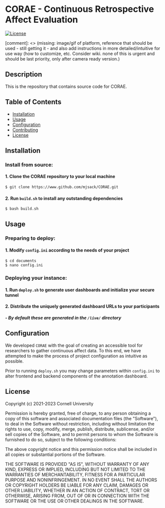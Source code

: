 # **CORAE** - **Co**ntinuous **R**etrospective **A**ffect **E**valuation

[![License](https://img.shields.io/badge/License-MIT-blue.svg)](LICENSE)

[comment]: <> (missing: image/gif of platform, reference that should be used - still getting it - and also add instructions in more detailed/intuitive for use way (how to customize, etc. Consider wiki. none of this is urgent and should be last priority, only after camera ready version.)

## Description

This is the repository that contains source code for CORAE.

## Table of Contents

- [Installation](#installation)
- [Usage](#usage)
- [Configuration](#configuration)
- [Contributing](#contributing)
- [License](#license)

## Installation

### Install from source:

#### 1. Clone the CORAE repository to your local machine

```bash
$ git clone https://www.github.com/mjsack/CORAE.git
```

#### 2. Run <code>build.sh</code> to install any outstanding dependencies

```bash
$ bash build.sh
```

## Usage

### Preparing to deploy:

#### 1. Modify <code>config.ini</code> according to the needs of your project

```bash
$ cd documents
$ nano config.ini
```

### Deploying your instance:

#### 1. Run <code>deploy.sh</code> to generate user dashboards and initialize your secure tunnel

#### 2. Distribute the uniquely generated dashboard URLs to your participants

##### - By default these are generated in the <code>/live/</code> directory

## Configuration

<p>We developed <code>CORAE</code> with the goal of creating an accessible tool for researchers to gather continuous affect data. To this end, we have attempted to make the process of project configuration as intuitive as possible.</p>

<p>Prior to running <code>deploy.sh</code> you may change parameters within <code>config.ini</code> to alter frontend and backend components of the annotation dashboard.</p>

## License

Copyright (c) 2021-2023 Cornell University

Permission is hereby granted, free of charge, to any person obtaining a copy of this software and associated documentation files (the "Software"), to deal in the Software without restriction, including without limitation the rights to use, copy, modify, merge, publish, distribute, sublicense, and/or sell copies of the Software, and to permit persons to whom the Software is
furnished to do so, subject to the following conditions:

The above copyright notice and this permission notice shall be included in all copies or substantial portions of the Software.

THE SOFTWARE IS PROVIDED "AS IS", WITHOUT WARRANTY OF ANY KIND, EXPRESS OR IMPLIED, INCLUDING BUT NOT LIMITED TO THE WARRANTIES OF MERCHANTABILITY, FITNESS FOR A PARTICULAR PURPOSE AND NONINFRINGEMENT. IN NO EVENT SHALL THE AUTHORS OR COPYRIGHT HOLDERS BE LIABLE FOR ANY CLAIM, DAMAGES OR OTHER LIABILITY, WHETHER IN AN ACTION OF CONTRACT, TORT OR OTHERWISE, ARISING FROM, OUT OF OR IN CONNECTION WITH THE SOFTWARE OR THE USE OR OTHER DEALINGS IN THE SOFTWARE.
